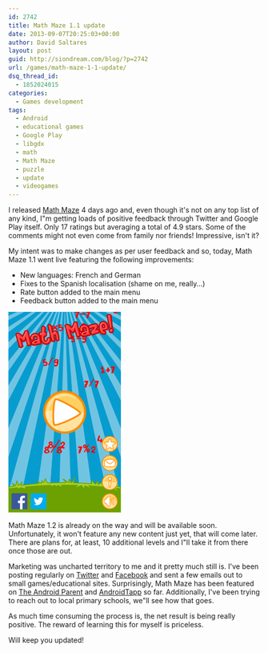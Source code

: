 ```yaml
---
id: 2742
title: Math Maze 1.1 update
date: 2013-09-07T20:25:03+00:00
author: David Saltares
layout: post
guid: http://siondream.com/blog/?p=2742
url: /games/math-maze-1-1-update/
dsq_thread_id:
  - 1852024015
categories:
  - Games development
tags:
  - Android
  - educational games
  - Google Play
  - libgdx
  - math
  - Math Maze
  - puzzle
  - update
  - videogames
---
```


I released [Math Maze](https://play.google.com/store/apps/details?id=com.siondream.math) 4 days ago and, even though it's not on any top list of any kind, I"m getting loads of positive feedback through Twitter and Google Play itself. Only 17 ratings but averaging a total of 4.9 stars. Some of the comments might not even come from family nor friends! Impressive, isn't it?

My intent was to make changes as per user feedback and so, today, Math Maze 1.1 went live featuring the following improvements:

*   New languages: French and German
*   Fixes to the Spanish localisation (shame on me, really…)
*   Rate button added to the main menu
*   Feedback button added to the main menu

![math-maze-menu.png](/img/math-maze/math-maze-menu.png)

Math Maze 1.2 is already on the way and will be available soon. Unfortunately, it won't feature any new content just yet, that will come later. There are plans for, at least, 10 additional levels and I"ll take it from there once those are out.

Marketing was uncharted territory to me and it pretty much still is. I've been posting regularly on [Twitter](https://twitter.com/siondream) and [Facebook](https://www.facebook.com/siondream) and sent a few emails out to small games/educational sites. Surprisingly, Math Maze has been featured on [The Android Parent](http://www.androidparent.us/2013/09/06/math-maze-new-game/) and [AndroidTapp](http://www.androidtapp.com/app-weekender-40-brand-new-apps-you-should-try-this-weekend-week-36/) so far. Additionally, I've been trying to reach out to local primary schools, we"ll see how that goes.

As much time consuming the process is, the net result is being really positive. The reward of learning this for myself is priceless.

Will keep you updated!